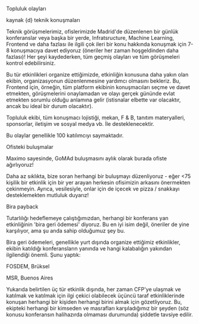 Topluluk olayları

kaynak {d} teknik konuşmaları

Teknik görüşmelerimiz, ofislerimizde Madrid'de düzenlenen bir günlük konferanslar veya başka bir yerde, Infratsructure, Machine Learning, Frontend ve daha fazlası ile ilgili çok ileri bir konu hakkında konuşmak için 7-8 konuşmacıya davet ediyoruz (öneriler her zaman hoşgeldinden daha fazlası)! Her şeyi kaydederken, tüm geçmiş olayları ve tüm görüşmeleri kontrol edebilirsiniz.

Bu tür etkinlikleri organize ettiğimizde, etkinliğin konusuna daha yakın olan ekibin, organizasyonun düzenlenmesine yardımcı olmasını bekleriz. Bu, Frontend için, örneğin, tüm platform ekibinin konuşmacıları seçme ve davet etmekten, görüşmelerini onaylamadan ve olayı gerçek gününde evlat etmekten sorumlu olduğu anlamına gelir (istisnalar elbette var olacaktır, ancak bu ideal bir durum olacaktır).

Topluluk ekibi, tüm konuşmacı lojistiği, mekan, F & B, tanıtım materyalleri, sponsorlar, iletişim ve sosyal medya vb. İle desteklenecektir.

Bu olaylar genellikle 100 katılımcıyı saymaktadır.

Ofisteki buluşmalar

Maximo sayesinde, GoMAd buluşmasını aylık olarak burada ofiste ağırlıyoruz!

Daha az sıklıkta, bize soran herhangi bir buluşmayı düzenliyoruz - eğer <75 kişilik bir etkinlik için bir yer arayan herkesin ofisimizin arkasını önermekten çekinmeyin. Ayrıca, vesilesiyle, onlar için de içecek ve pizza / snakkayı desteklemekten mutluluk duyarız!

Bira payback

Tutarlılığı hedeflemeye çalıştığımızdan, herhangi bir konferans yan etkinliğinin 'bira geri ödemesi' diyoruz. Bu en iyi isim değil, öneriler de yine karşılıyor, ama şu anda sahip olduğumuz şey bu.

Bira geri ödemeleri, genellikle yurt dışında organize ettiğimiz etkinlikler, ekibin katıldığı konferansların yanında ve hangi kalabalığın yakından ilgilendiği önemli. Şunu yaptık:

FOSDEM, Brüksel

MSR, Buenos Aires

Yukarıda belirtilen üç tür etkinlik dışında, her zaman CFP'ye ulaşmak ve katılmak ve katılmak için ilgi çekici olabilecek üçüncü taraf etkinliklerinde konuşan herhangi bir kişiden herhangi birini almak için gözetliyoruz. Bu, ekipteki herhangi bir kimseden ve masrafları karşıladığımız bir şeyden (söz konusu konferansın halihazırda olmaması durumunda) şiddetle tavsiye edilir.
